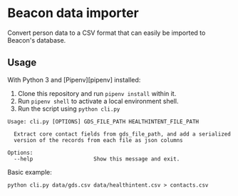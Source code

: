 # Beacon data importer
Convert person data to a CSV format that can easily be imported
to Beacon's database.

## Usage
With Python 3 and [Pipenv][pipenv] installed:

1. Clone this repository and run `pipenv install` within it.
2. Run `pipenv shell` to activate a local environment shell.
3. Run the script using `python cli.py`

```
Usage: cli.py [OPTIONS] GDS_FILE_PATH HEALTHINTENT_FILE_PATH

  Extract core contact fields from gds_file_path, and add a serialized
  version of the records from each file as json columns

Options:
  --help                   Show this message and exit.
```

Basic example:

```
python cli.py data/gds.csv data/healthintent.csv > contacts.csv
```
